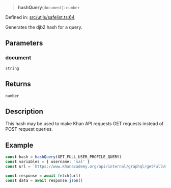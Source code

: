 > **hashQuery**(`document`): `number`

Defined in: [src/utils/safelist.ts:64](https://github.com/bhavjitChauhan/khan-api/blob/67d30ab4498111952301bcaddbef9a132bf75105/src/utils/safelist.ts#L64)

Generates the djb2 hash for a query.

## Parameters

### document

`string`

## Returns

`number`

## Description

This hash may be used to make Khan API requests GET requests instead of POST
request queries.

## Example

```ts
const hash = hashQuery(GET_FULL_USER_PROFILE_QUERY)
const variables = { username: 'sal' }
const url = `https://www.khanacademy.org/api/internal/graphql/getFullUserProfile?hash=${hash}&variables=${encodeURIComponent(JSON.stringify(variables))}`

const response = await fetch(url)
const data = await response.json()
```
